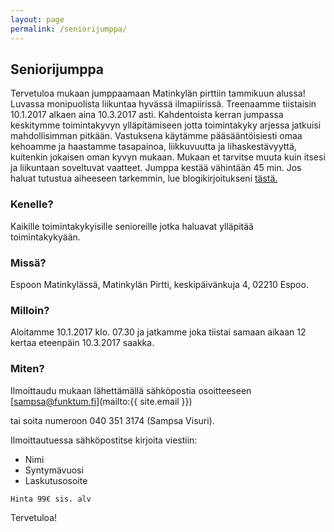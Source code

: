 ```yaml
---
layout: page
permalink: /seniorijumppa/
---
```


## Seniorijumppa 

Tervetuloa mukaan jumppaamaan Matinkylän pirttiin tammikuun alussa! Luvassa monipuolista liikuntaa hyvässä ilmapiirissä.
Treenaamme tiistaisin 10.1.2017 alkaen aina 10.3.2017 asti. Kahdentoista kerran jumpassa keskitymme toimintakyvyn ylläpitämiseen jotta
toimintakyky arjessa jatkuisi mahdollisimman pitkään. Vastuksena käytämme pääsääntöisiesti omaa kehoamme ja haastamme tasapainoa, liikkuvuutta ja lihaskestävyyttä, kuitenkin jokaisen oman kyvyn mukaan. Mukaan et tarvitse muuta kuin itsesi ja liikuntaan soveltuvat vaatteet. Jumppa kestää vähintään 45 min. Jos haluat tutustua aiheeseen tarkemmin, lue blogikirjoitukseni [tästä.](http://www.funktum.fi/blog/2016/11/14/miksi-vanhalla-i%C3%A4ll%C3%A4-pit%C3%A4isi-liikkua/)

### Kenelle?
Kaikille toimintakykyisille senioreille jotka haluavat ylläpitää toimintakykyään.

### Missä?
Espoon Matinkylässä, Matinkylän Pirtti, keskipäivänkuja 4, 02210 Espoo.

### Milloin?
Aloitamme 10.1.2017 klo. 07.30 ja jatkamme joka tiistai samaan aikaan 12 kertaa eteenpäin 10.3.2017 saakka.

### Miten?
Ilmoittaudu mukaan lähettämällä sähköpostia osoitteeseen [sampsa@funktum.fi](mailto:{{ site.email }})

tai soita numeroon 040 351 3174 (Sampsa Visuri). 

Ilmoittautuessa sähköpostitse kirjoita viestiin:

* Nimi
* Syntymävuosi
* Laskutusosoite

`Hinta 99€ sis. alv`

Tervetuloa!
